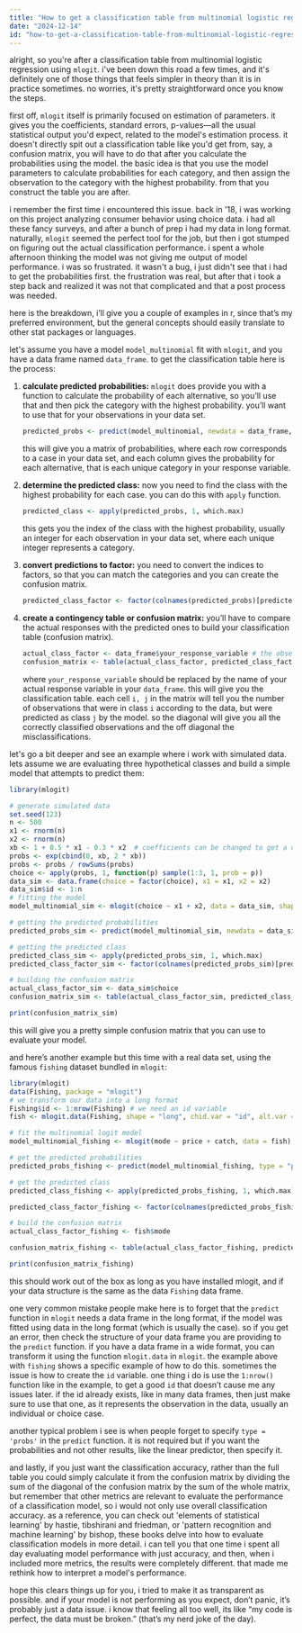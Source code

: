 ```yaml
---
title: "How to get a classification table from multinomial logistic regression with mblogit?"
date: "2024-12-14"
id: "how-to-get-a-classification-table-from-multinomial-logistic-regression-with-mblogit"
---
```


alright, so you're after a classification table from multinomial logistic regression using `mlogit`. i've been down this road a few times, and it's definitely one of those things that feels simpler in theory than it is in practice sometimes. no worries, it's pretty straightforward once you know the steps.

first off, `mlogit` itself is primarily focused on estimation of parameters. it gives you the coefficients, standard errors, p-values—all the usual statistical output you'd expect, related to the model's estimation process. it doesn't directly spit out a classification table like you'd get from, say, a confusion matrix, you will have to do that after you calculate the probabilities using the model. the basic idea is that you use the model parameters to calculate probabilities for each category, and then assign the observation to the category with the highest probability. from that you construct the table you are after.

i remember the first time i encountered this issue. back in '18, i was working on this project analyzing consumer behavior using choice data. i had all these fancy surveys, and after a bunch of prep i had my data in long format. naturally, `mlogit` seemed the perfect tool for the job, but then i got stumped on figuring out the actual classification performance. i spent a whole afternoon thinking the model was not giving me output of model performance. i was so frustrated. it wasn't a bug, i just didn't see that i had to get the probabilities first. the frustration was real, but after that i took a step back and realized it was not that complicated and that a post process was needed.

here is the breakdown, i’ll give you a couple of examples in r, since that’s my preferred environment, but the general concepts should easily translate to other stat packages or languages.

let's assume you have a model `model_multinomial` fit with `mlogit`, and you have a data frame named `data_frame`. to get the classification table here is the process:

1.  **calculate predicted probabilities:** `mlogit` does provide you with a function to calculate the probability of each alternative, so you’ll use that and then pick the category with the highest probability. you’ll want to use that for your observations in your data set.

    ```r
    predicted_probs <- predict(model_multinomial, newdata = data_frame, type = "probs")
    ```

    this will give you a matrix of probabilities, where each row corresponds to a case in your data set, and each column gives the probability for each alternative, that is each unique category in your response variable.
2.  **determine the predicted class:** now you need to find the class with the highest probability for each case. you can do this with `apply` function.

    ```r
    predicted_class <- apply(predicted_probs, 1, which.max)
    ```
    this gets you the index of the class with the highest probability, usually an integer for each observation in your data set, where each unique integer represents a category.
3.  **convert predictions to factor:** you need to convert the indices to factors, so that you can match the categories and you can create the confusion matrix.

    ```r
    predicted_class_factor <- factor(colnames(predicted_probs)[predicted_class], levels = colnames(predicted_probs))
    ```
4.  **create a contingency table or confusion matrix:** you’ll have to compare the actual responses with the predicted ones to build your classification table (confusion matrix).

    ```r
    actual_class_factor <- data_frame$your_response_variable # the observed response variable
    confusion_matrix <- table(actual_class_factor, predicted_class_factor)
    ```
    where `your_response_variable` should be replaced by the name of your actual response variable in your `data_frame`. this will give you the classification table. each cell `i, j` in the matrix will tell you the number of observations that were in class `i` according to the data, but were predicted as class `j` by the model. so the diagonal will give you all the correctly classified observations and the off diagonal the misclassifications.

let's go a bit deeper and see an example where i work with simulated data. lets assume we are evaluating three hypothetical classes and build a simple model that attempts to predict them:

```r
library(mlogit)

# generate simulated data
set.seed(123)
n <- 500
x1 <- rnorm(n)
x2 <- rnorm(n)
xb <- 1 + 0.5 * x1 - 0.3 * x2  # coefficients can be changed to get a different set of probabilities
probs <- exp(cbind(0, xb, 2 * xb))
probs <- probs / rowSums(probs)
choice <- apply(probs, 1, function(p) sample(1:3, 1, prob = p))
data_sim <- data.frame(choice = factor(choice), x1 = x1, x2 = x2)
data_sim$id <- 1:n
# fitting the model
model_multinomial_sim <- mlogit(choice ~ x1 + x2, data = data_sim, shape = "long", choice = "choice", id = "id")

# getting the predicted probabilities
predicted_probs_sim <- predict(model_multinomial_sim, newdata = data_sim, type = "probs")

# getting the predicted class
predicted_class_sim <- apply(predicted_probs_sim, 1, which.max)
predicted_class_factor_sim <- factor(colnames(predicted_probs_sim)[predicted_class_sim], levels = colnames(predicted_probs_sim))

# building the confusion matrix
actual_class_factor_sim <- data_sim$choice
confusion_matrix_sim <- table(actual_class_factor_sim, predicted_class_factor_sim)

print(confusion_matrix_sim)
```

this will give you a pretty simple confusion matrix that you can use to evaluate your model.

and here’s another example but this time with a real data set, using the famous `fishing` dataset bundled in `mlogit`:

```r
library(mlogit)
data(Fishing, package = "mlogit")
# we transform our data into a long format
Fishing$id <- 1:nrow(Fishing) # we need an id variable
fish <- mlogit.data(Fishing, shape = "long", chid.var = "id", alt.var = "mode", choice = "mode")

# fit the multinomial logit model
model_multinomial_fishing <- mlogit(mode ~ price + catch, data = fish)

# get the predicted probabilities
predicted_probs_fishing <- predict(model_multinomial_fishing, type = "probs", newdata = fish)

# get the predicted class
predicted_class_fishing <- apply(predicted_probs_fishing, 1, which.max)

predicted_class_factor_fishing <- factor(colnames(predicted_probs_fishing)[predicted_class_fishing], levels = colnames(predicted_probs_fishing))

# build the confusion matrix
actual_class_factor_fishing <- fish$mode

confusion_matrix_fishing <- table(actual_class_factor_fishing, predicted_class_factor_fishing)

print(confusion_matrix_fishing)

```

this should work out of the box as long as you have installed mlogit, and if your data structure is the same as the data `Fishing` data frame.

one very common mistake people make here is to forget that the `predict` function in `mlogit` needs a data frame in the long format, if the model was fitted using data in the long format (which is usually the case). so if you get an error, then check the structure of your data frame you are providing to the `predict` function. if you have a data frame in a wide format, you can transform it using the function `mlogit.data` in `mlogit`. the example above with `fishing` shows a specific example of how to do this. sometimes the issue is how to create the `id` variable. one thing i do is use the `1:nrow()` function like in the example, to get a good `id` that doesn’t cause me any issues later. if the id already exists, like in many data frames, then just make sure to use that one, as it represents the observation in the data, usually an individual or choice case.

another typical problem i see is when people forget to specify `type = 'probs'` in the `predict` function. it is not required but if you want the probabilities and not other results, like the linear predictor, then specify it.

and lastly, if you just want the classification accuracy, rather than the full table you could simply calculate it from the confusion matrix by dividing the sum of the diagonal of the confusion matrix by the sum of the whole matrix, but remember that other metrics are relevant to evaluate the performance of a classification model, so i would not only use overall classification accuracy. as a reference, you can check out 'elements of statistical learning' by hastie, tibshirani and friedman, or 'pattern recognition and machine learning' by bishop, these books delve into how to evaluate classification models in more detail. i can tell you that one time i spent all day evaluating model performance with just accuracy, and then, when i included more metrics, the results were completely different. that made me rethink how to interpret a model's performance.

hope this clears things up for you, i tried to make it as transparent as possible. and if your model is not performing as you expect, don’t panic, it’s probably just a data issue. i know that feeling all too well, its like “my code is perfect, the data must be broken.” (that’s my nerd joke of the day).

